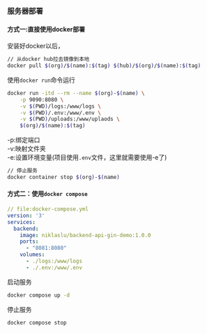 ### 服务器部署

#### 方式一:直接使用docker部署

安装好docker以后，

```bash
// 从docker hub拉去镜像到本地
docker pull $(org)/$(name):$(tag) $(hub)/$(org)/$(name):$(tag)
```

使用`docker run`命令运行

```bash
docker run -itd --rm --name $(org)-$(name) \
	-p 9090:8080 \
	-v $(PWD)/logs:/www/logs \
	-v $(PWD)/.env:/www/.env \
	-v $(PWD)/uploads:/www/uplaods \
	$(org)/$(name):$(tag) 
```

-p:绑定端口  
-v:映射文件夹  
-e:设置环境变量(项目使用`.env`文件，这里就需要使用-e了)  

```bash
// 停止服务
docker container stop $(org)-$(name)
```

#### 方式二：使用`docker compose`

```yaml
// file:docker-compose.yml
version: '3'
services:
  backend:
    image: niklaslu/backend-api-gin-demo:1.0.0
    ports:
      - "8081:8080"
    volumes:
      - ./logs:/www/logs
      - ./.env:/www/.env 
```

启动服务
```bash
docker compose up -d
```
停止服务
```bash
docker compose stop
```